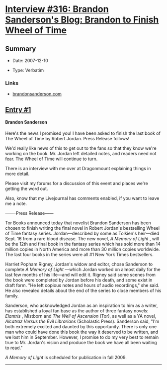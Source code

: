 # [Interview #316: Brandon Sanderson's Blog: Brandon to Finish Wheel of Time](https://www.theoryland.com/intvmain.php?i=316)

## Summary

- Date: 2007-12-10

- Type: Verbatim

### Links

- [brandonsanderson.com](http://www.brandonsanderson.com/blog/585/Brandon-to-Finish-Wheel-of-Time)


## [Entry #1](./t-316/1)

#### Brandon Sanderson

Here's the news I promised you! I have been asked to finish the last book of The Wheel of Time by Robert Jordan. Press Release follows!

We'd really like news of this to get out to the fans so that they know we're working on the book. Mr. Jordan left detailed notes, and readers need not fear. The Wheel of Time will continue to turn.

There is an interview with me over at Dragonmount explaining things in more detail.

Please visit my forums for a discussion of this event and places we're getting the word out.

Also, know that my Livejournal has comments enabled, if you want to leave me a note.

——-Press Release——

Tor Books announced today that novelist Brandon Sanderson has been chosen to finish writing the final novel in Robert Jordan's bestselling Wheel of Time fantasy series. Jordan—described by some as Tolkien's heir—died Sept. 16 from a rare blood disease. The new novel,
*A Memory of Light*
, will be the 12th and final book in the fantasy series which has sold more than 14 million copies in North America and more than 30 million copies worldwide. The last four books in the series were all #1 New York Times bestsellers.

Harriet Popham Rigney, Jordan's widow and editor, chose Sanderson to complete
*A Memory of Light*
—which Jordan worked on almost daily for the last few months of his life—and will edit it. Rigney said some scenes from the book were completed by Jordan before his death, and some exist in draft form. "He left copious notes and hours of audio recordings," she said. He also revealed details about the end of the series to close members of his family.

Sanderson, who acknowledged Jordan as an inspiration to him as a writer, has established a loyal fan base as the author of three fantasy novels:
*Elantris*
, Mistborn and
*The Well of Ascension*
(Tor), as well as a YA novel,
*Alcatraz Versus the Evil Librarians*
(Scholastic Press). Sanderson said, "I'm both extremely excited and daunted by this opportunity. There is only one man who could have done this book the way it deserved to be written, and we lost him in September. However, I promise to do my very best to remain true to Mr. Jordan's vision and produce the book we have all been waiting to read."

*A Memory of Light*
is scheduled for publication in fall 2009.


---

